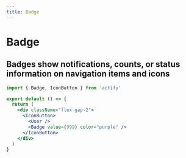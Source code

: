 ```yaml
---
title: Badge
---
```


# Badge

## Badges show notifications, counts, or status information on navigation items and icons

```jsx
import { Badge, IconButton } from 'actify'

export default () => {
  return (
    <div className="flex gap-2">
      <IconButton>
        <User />
        <Badge value={999} color="purple" />
      </IconButton>
    </div>
  )
}
```
